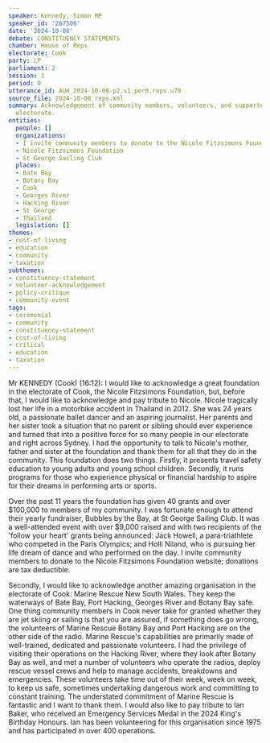 ```yaml
---
speaker: Kennedy, Simon MP
speaker_id: '267506'
date: '2024-10-08'
debate: CONSTITUENCY STATEMENTS
chamber: House of Reps
electorate: Cook
party: LP
parliament: 2
session: 1
period: 0
utterance_id: AUH_2024-10-08-p2.s1.per0.reps.u79
source_file: 2024-10-08_reps.xml
summary: Acknowledgement of community members, volunteers, and supporters in the Cook
  electorate.
entities:
  people: []
  organizations:
  - I invite community members to donate to the Nicole Fitzsimons Foundation
  - Nicole Fitzsimons Foundation
  - St George Sailing Club
  places:
  - Bate Bay
  - Botany Bay
  - Cook
  - Georges River
  - Hacking River
  - St George
  - Thailand
  legislation: []
themes:
- cost-of-living
- education
- community
- taxation
subthemes:
- constituency-statement
- volunteer-acknowledgement
- policy-critique
- community-event
tags:
- ceremonial
- community
- constituency-statement
- cost-of-living
- critical
- education
- taxation
---
```


Mr KENNEDY (Cook) (16:12): I would like to acknowledge a great foundation in the electorate of Cook, the Nicole Fitzsimons Foundation, but, before that, I would like to acknowledge and pay tribute to Nicole. Nicole tragically lost her life in a motorbike accident in Thailand in 2012. She was 24 years old, a passionate ballet dancer and an aspiring journalist. Her parents and her sister took a situation that no parent or sibling should ever experience and turned that into a positive force for so many people in our electorate and right across Sydney. I had the opportunity to talk to Nicole's mother, father and sister at the foundation and thank them for all that they do in the community. This foundation does two things. Firstly, it presents travel safety education to young adults and young school children. Secondly, it runs programs for those who experience physical or financial hardship to aspire for their dreams in performing arts or sports.

Over the past 11 years the foundation has given 40 grants and over $100,000 to members of my community. I was fortunate enough to attend their yearly fundraiser, Bubbles by the Bay, at St George Sailing Club. It was a well-attended event with over $9,000 raised and with two recipients of the 'follow your heart' grants being announced: Jack Howell, a para-triathlete who competed in the Paris Olympics; and Holli Niland, who is pursuing her life dream of dance and who performed on the day. I invite community members to donate to the Nicole Fitzsimons Foundation website; donations are tax deductible.

Secondly, I would like to acknowledge another amazing organisation in the electorate of Cook: Marine Rescue New South Wales. They keep the waterways of Bate Bay, Port Hacking, Georges River and Botany Bay safe. One thing community members in Cook never take for granted whether they are jet skiing or sailing is that you are assured, if something does go wrong, the volunteers of Marine Rescue Botany Bay and Port Hacking are on the other side of the radio. Marine Rescue's capabilities are primarily made of well-trained, dedicated and passionate volunteers. I had the privilege of visiting their operations on the Hacking River, where they look after Botany Bay as well, and met a number of volunteers who operate the radios, deploy rescue vessel crews and help to manage accidents, breakdowns and emergencies. These volunteers take time out of their week, week on week, to keep us safe, sometimes undertaking dangerous work and committing to constant training. The understated commitment of Marine Rescue is fantastic and I want to thank them. I would also like to pay tribute to Ian Baker, who received an Emergency Services Medal in the 2024 King's Birthday Honours. Ian has been volunteering for this organisation since 1975 and has participated in over 400 operations.